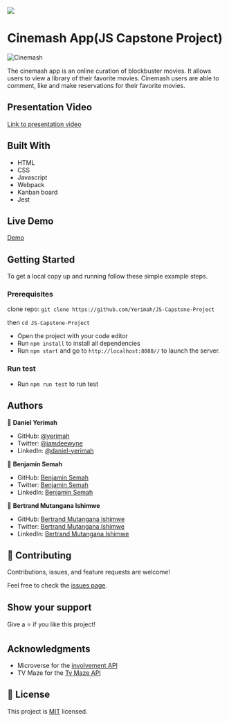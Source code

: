 ![](https://img.shields.io/badge/Microverse-blueviolet)

# Cinemash App(JS Capstone Project)

![Cinemash](https://user-images.githubusercontent.com/71140133/153568771-ab652ae7-d6c1-4e68-b818-9be10af0414b.PNG)


The cinemash app is an online curation of blockbuster movies. It allows users to view a library of their favorite movies.
Cinemash users are able to comment, like and make reservations for their favorite movies.

## Presentation Video

[Link to presentation video](https://drive.google.com/file/d/1Os5CsONCsoRRJK_VaGkaeFcQMiIkJW20/view?usp=sharing)

## Built With

- HTML 
- CSS
- Javascript
- Webpack
- Kanban board
- Jest

## Live Demo

[Demo](https://cinemash.netlify.app/)



## Getting Started

To get a local copy up and running follow these simple example steps.

### Prerequisites

clone repo: `git clone https://github.com/Yerimah/JS-Capstone-Project`

then
`cd JS-Capstone-Project`

- Open the project with your code editor
- Run `npm install` to install all dependencies
- Run `npm start` and go to `http://localhost:8080//` to launch the server.

### Run test
- Run `npm run test` to run test

## Authors

👤 **Daniel Yerimah**

- GitHub: [@yerimah](https://github.com/yerimah)
- Twitter: [@iamdeewyne](https://twitter.com/iamdeewyne)
- LinkedIn: [@daniel-yerimah](https://www.linkedin.com/in/daniel-yerimah/)

👤 **Benjamin Semah**

- GitHub: [Benjamin Semah](https://github.com/BenjaminSemah)
- Twitter: [Benjamin Semah](https://twitter.com/BenjaminSemah)
- LinkedIn: [Benjamin Semah](https://www.linkedin.com/in/benjaminsemah/)

👤 **Bertrand Mutangana Ishimwe**

- GitHub: [Bertrand Mutangana Ishimwe](https://github.com/BertrandConxy)
- Twitter: [Bertrand Mutangana Ishimwe](https://twitter.com/BertrandMutanga)
- LinkedIn: [Bertrand Mutangana Ishimwe](https://www.linkedin.com/in/bertrand-mutangana-024905220/)


## 🤝 Contributing

Contributions, issues, and feature requests are welcome!

Feel free to check the [issues page](https://github.com/Yerimah/JS-Capstone-Project/issues).

## Show your support

Give a ⭐️ if you like this project!

## Acknowledgments

- Microverse for the [involvement API](https://www.notion.so/microverse/Involvement-API-869e60b5ad104603aa6db59e08150270
)
- TV Maze for the [Tv Maze API](https://www.tvmaze.com/api
) 

## 📝 License

This project is [MIT](https://github.com/Yerimah/JS-Capstone-Project/blob/dev-branch/MIT.md) licensed.
